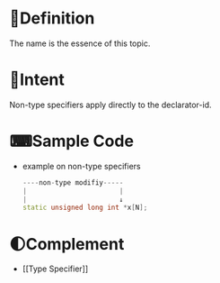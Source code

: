 # 📝Definition
The name is the essence of this topic.

# 🎯Intent
 Non-type specifiers apply directly to the declarator-id.

# ⌨Sample Code
- example on non-type specifiers
  
  ``` c++
  ----non-type modifiy-----
  |                       |
  |                       ↓
  static unsigned long int *x[N];
  ```
  
# 🌓Complement
- [[Type Specifier]]
